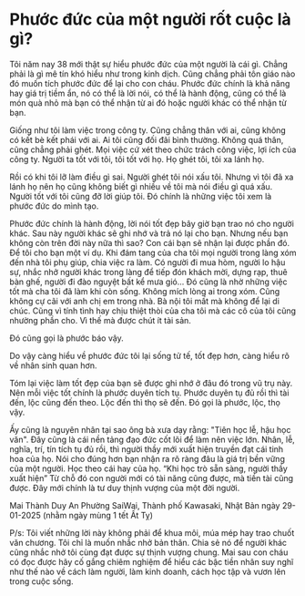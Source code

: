 # Phước đức của một người rốt cuộc là gì?

Tôi năm nay 38 mới thật sự hiểu phước đức của một người là cái gì.
Chẳng phải là gì mê tín khó hiểu như trong kinh dịch.
Cũng chẳng phải tôn giáo nào đó muốn tích phước đức để lại cho con cháu.
Phước đức chính là khả năng hay giá trị tiềm ẩn, nó có thể là lời nói, có thể là  hành động, cũng có thể là món quà nhỏ mà bạn có thể nhận từ ai đó hoặc người khác có thể nhận từ bạn.

Giống như tôi làm việc trong công ty. Cũng chẳng thân với ai, cũng không có kết bè kết phái với ai.
Ai tôi cũng đối đãi bình thường. Không quá thân, cũng chẳng phải ghét.
Mọi việc cứ xét theo chức trách công việc, lợi ích của công ty.
Người ta tốt với tôi, tôi tốt với họ. Họ ghét tôi, tôi xa lánh họ.

Rồi có khi tôi lỡ làm điều gì sai. Người ghét tôi nói xấu tôi. Nhưng vì tôi đã xa lánh họ nên họ cũng không biết gì nhiều về tôi mà nói điều gì quá xấu.
Người tốt với tôi cũng đỡ lời giúp tôi.
Đó chính là những việc tôi xem là phước đức do mình tạo.

Phước đức chính là hành động, lời nói tốt đẹp bây giờ bạn trao nó cho người khác.
Sau này người khác sẽ ghi nhớ và trả nó lại cho bạn.
Nhưng nếu bạn không còn trên đời này nữa thì sao?
Con cái bạn sẽ nhận lại được phần đó. Để tôi cho bạn một ví dụ.
Khi đám tang của cha tôi mọi người trong làng xóm đến nhà tôi phụ giúp, chia việc ra làm.
Có người đi mua hòm, người lo hậu sự, nhắc nhở người khác trong làng để tiếp đón khách mời, dựng rạp, thuê bàn ghế, người đi đào nguyệt bất kể mưa gió...
Đó cũng là nhờ những việc tốt mà cha tôi đã làm khi còn sống.
Không mích lòng ai trong xóm.
Cũng không cự cãi với anh chị em trong nhà.
Bà nội tôi mất mà không để lại di chúc.
Cũng vì tính tình hay chịu thiệt thòi của cha tôi mà các cô của tôi cũng nhường phần cho. Vì thế mà được chút ít tài sản.

Đó cũng gọi là phước báo vậy.

Do vậy càng hiểu về phước đức tôi lại sống tử tế, tốt đẹp hơn, càng hiểu rõ về nhân sinh quan hơn.

Tóm lại việc làm tốt đẹp của bạn sẽ được ghi nhớ ở đâu đó trong vũ trụ này.
Nên mỗi việc tốt chính là phước duyên tích tụ.
Phước duyên tụ đủ rồi thì tài đến, lộc cũng đến theo.
Lộc đến thì thọ sẽ đến. Đó gọi là phước, lộc, thọ vậy.

Ấy cũng là nguyên nhân tại sao ông bà xưa dạy rằng:
"Tiên học lễ, hậu học văn". Đây cũng là cái nền tảng đạo đức cốt lõi để làm nên việc lớn.
Nhân, lễ, nghĩa, trí, tín tích tụ đủ rồi, thì người thầy mới xuất hiện truyền đạt cái tinh hoa của họ.
Nói cho đúng hơn bạn nhận ra rõ ràng đâu là giá trị bền vững của một người. Học theo cái hay của họ.
“Khi học trò sẵn sàng, người thầy xuất hiện”
Từ chỗ đó con người mới có tài năng cũng được, mà tiền tài cũng được.
Đây mới chính là tư duy thịnh vượng của một đời người.

Mai Thành Duy An
Phường SaiWai, Thành phố Kawasaki, Nhật Bản ngày 29-01-2025 (nhằm ngày mùng 1 tết Ất Tỵ)

P/s:
Tôi viết những lời này không phải để khua môi, múa mép hay trao chuốt văn chương.
Tôi chỉ là muốn nhắc nhở bản thân. 
Chia sẻ nó để người khác cũng nhắc nhở tôi cùng đạt được sự thịnh vượng chung.
Mai sau con cháu có đọc được hãy cố gắng chiêm nghiệm để hiểu các bậc tiền nhân suy nghĩ như thế nào về cách làm người, làm kinh doanh, cách học tập và vươn lên trong cuộc sống.
